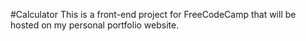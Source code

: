 #Calculator
This is a front-end project for FreeCodeCamp that will be hosted on my personal portfolio website.
